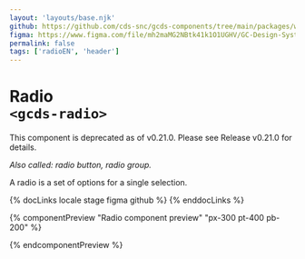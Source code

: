 ```yaml
---
layout: 'layouts/base.njk'
github: https://github.com/cds-snc/gcds-components/tree/main/packages/web/src/components/gcds-radio
figma: https://www.figma.com/file/mh2maMG2NBtk41k1O1UGHV/GC-Design-System?type=design&node-id=462-110&mode=design&t=juCIOMIg2VKfCrQA-0
permalink: false
tags: ['radioEN', 'header']
---
```


# Radio <br>`<gcds-radio>`

<gcds-error-message message-id="component-deprecated">
This component is deprecated as of v0.21.0. Please see <gcds-link href="https://github.com/cds-snc/gcds-components/releases/tag/gcds-components-v0.21.0">Release v0.21.0</gcds-link> for details.
</gcds-error-message>

_Also called: radio button, radio group._

A radio is a set of options for a single selection.

{% docLinks locale stage figma github %}
{% enddocLinks %}

{% componentPreview "Radio component preview" "px-300 pt-400 pb-200" %}
<gcds-fieldset fieldset-id="fieldset" legend="Legend" hint="Hint / Example message.">
<gcds-radio radio-id="form-radio-1" label="Label" hint="Description or example to make the option clearer." name="radio" checked>
</gcds-radio>

<gcds-radio radio-id="form-radio-2" label="Label" hint="Description or example to make the option clearer." name="radio">
</gcds-radio>
</gcds-fieldset>
{% endcomponentPreview %}

